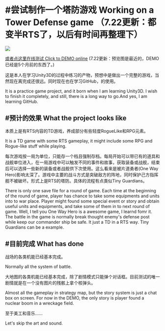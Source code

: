 #尝试制作一个塔防游戏 Working on a Tower Defense game
（7.22更新：都变半RTS了，以后有时间再整理下）
=
![](Unity3D.gif)

[或者点这里在线测试 Click to DEMO online](https://tuliyamessenger.github.io/TryTowerDefinse/)
(7.22更新：预览图是最近的，DEMO已经是5个月前的东西了。)

这是本人在学习Unity3D的过程中练习的产物，预想中是做出一个完整的游戏，当然现在离完成还很远。同时现在也在学习GitHub，的使用。

It is a practice game project, and it born when I am learning Unity3D. I wish to finish it completely, and still, there is a long way to go.And yes, I am learning GitHub.


#预计的效果 What the project looks like
-
本质上是有RTS内容的TD游戏，养成部分有些轻度RogueLike和RPG元素。

It is a TD game with some RTS gameplay, it might include some RPG and Rogue-like stuff while playing.

每次游戏按一局为单位，只能存一个档且强制存档。每局开始可以带已有的道具和战舰单位进入，在一局游戏中可以触发不同的事件和故事，获取装备或战舰，结束后可以选择一些新的装备或者战舰供下次使用。这么看来是被片道勇者(One Way Hero)影响太深了。游戏中主要的战斗方式是突破敌方的阵地，同时保护己方指挥舰不被破坏。形式上是RTS的塔防。具体的流程有点类似Tiny Guardians。

There is only one save file for a round of game. Each time at the beginning of the round of game, player has chance to take some equipments and units into to war place. Player might found some special event or story and obtain useful units and equipments, and take some of them in to next round of game. Well, I tell you One Way Hero is a awesome game, I learnd fomr it. The battle in the game is normally break thought enemy's defense post while keep our commander ship be safe. It just a TD in a RTS way. Tiny Guardians can be a example.


#目前完成 What has done
-
战场的各类机能已经基本完成。

Normally all the system of battle.

大地图的各类机能已经基本完成，除了剧情模式只能弹个对话框。目前测试的唯一剧情就是在一个没有图片的残骸上拿个核弹头。

Almost all the gameplay in strategy map, but the story system is just a chat box on screen. For now in the DEMO, the only story is player found a nuclear boom in a wreckage field.

至于美工和音乐……

Let's skip the art and sound.
